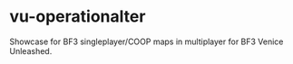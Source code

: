 # vu-operationalter
Showcase for BF3 singleplayer/COOP maps in multiplayer for BF3 Venice Unleashed.
